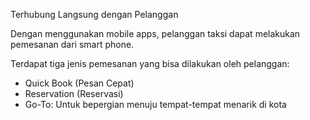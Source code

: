 Terhubung Langsung dengan Pelanggan 

Dengan menggunakan mobile apps, pelanggan taksi dapat melakukan pemesanan 
dari smart phone. 

Terdapat tiga jenis pemesanan yang bisa dilakukan oleh pelanggan:
- Quick Book (Pesan Cepat)
- Reservation (Reservasi)
- Go-To: Untuk bepergian menuju tempat-tempat menarik di kota